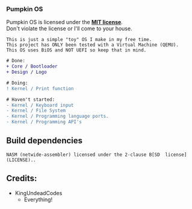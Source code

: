 ### Pumpkin OS ###

Pumpkin OS is licensed under the [**MIT license**](/LICENSE).\
Don't violate the license or I'll come to your house.

```
This is just a simple "toy" OS I make in my free time.
This project has ONLY been tested with a Virtual Machine (QEMU).
This OS uses BiOS and NOT UEFI so keep that in mind.
```

```diff
# Done:
+ Core / Bootloader
+ Design / Logo

# Doing:
! Kernel / Print function

# Haven't started:
- Kernel / Keyboard input
- Kernel / File System
- Kernel / Programming language ports.
- Kernel / Programming API's
```

## Build dependencies
```
NASM (netwide-assembler) licensed under the 2-clause B[SD  license](LICENSE)..
```

## Credits:
- KingUndeadCodes  
  - Everything!
